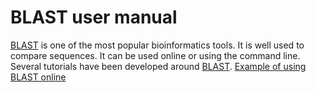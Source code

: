 # BLAST user manual
[BLAST](https://blast.ncbi.nlm.nih.gov/Blast.cgi) is one of the most popular bioinformatics tools. It is well used to compare sequences. It can be used online or using the command line.
Several tutorials have been developed around [BLAST](https://www.ncbi.nlm.nih.gov/books/NBK1734/).
[Example of using BLAST online](https://pedagogie.ac-rennes.fr/spip.php?article2197)
